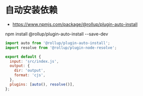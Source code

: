# 自动安装依赖

- https://www.npmjs.com/package/@rollup/plugin-auto-install

npm install @rollup/plugin-auto-install --save-dev

```js
import auto from '@rollup/plugin-auto-install';
import resolve from '@rollup/plugin-node-resolve';

export default {
  input: 'src/index.js',
  output: {
    dir: 'output',
    format: 'cjs',
  },
  plugins: [auto(), resolve()],
};
```

